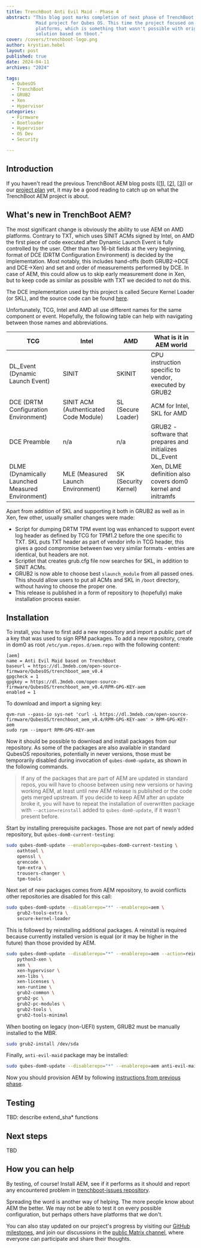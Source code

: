 ```yaml
---
title: TrenchBoot Anti Evil Maid - Phase 4
abstract: "This blog post marks completion of next phase of TrenchBoot Anti Evil
           Maid project for Qubes OS. This time the project focused on AMD
           platforms, which is something that wasn't possible with original
           solution based on tboot."
cover: /covers/trenchboot-logo.png
author: krystian.hebel
layout: post
published: true
date: 2024-04-11
archives: "2024"

tags:
  - QubesOS
  - TrenchBoot
  - GRUB2
  - Xen
  - Hypervisor
categories:
  - Firmware
  - Bootloader
  - Hypervisor
  - OS Dev
  - Security

---
```


## Introduction

If you haven't read the previous TrenchBoot AEM blog posts
([[1](https://blog.3mdeb.com/2023/2023-01-31-trenchboot-aem-for-qubesos/)],
[[2](https://blog.3mdeb.com/2023/2023-09-27-aem_phase2/)],
[[3](https://blog.3mdeb.com/2024/2024-01-12-aem_phase3/)]) or our [project
plan](https://docs.dasharo.com/projects/trenchboot-aem-v2/) yet, it may be a
good reading to catch up on what the TrenchBoot AEM project is about.

## What's new in TrenchBoot AEM?

The most significant change is obviously the ability to use AEM on AMD
platforms. Contrary to TXT, which uses SINIT ACMs signed by Intel, on AMD the
first piece of code executed after Dynamic Launch Event is fully controlled by
the user. Other than two 16-bit fields at the very beginning, format of DCE
(DRTM Configuration Environment) is decided by the implementation. Most notably,
this includes hand-offs (both GRUB2->DCE and DCE->Xen) and set and order of
measurements performed by DCE. In case of AEM, this could allow us to skip early
measurement done in Xen, but to keep code as similar as possible with TXT we
decided to not do this.

The DCE implementation used by this project is called Secure Kernel Loader (or
SKL), and the source code can be found [here](https://github.com/TrenchBoot/secure-kernel-loader).

Unfortunately, TCG, Intel and AMD all use different names for the same component
or event. Hopefully, the following table can help with navigating between those
names and abbreviations.

| TCG                                              | Intel                                 | AMD                  | What is it in AEM world                                    |
|--------------------------------------------------|---------------------------------------|----------------------|------------------------------------------------------------|
| DL_Event (Dynamic Launch Event)                  | SINIT                                 | SKINIT               | CPU instruction specific to vendor, executed by GRUB2      |
| DCE (DRTM Configuration Environment)             | SINIT ACM (Authenticated Code Module) | SL (Secure Loader)   | ACM for Intel, SKL for AMD                                 |
| DCE Preamble                                     | n/a                                   | n/a                  | GRUB2 - software that prepares and initializes DL_Event    |
| DLME (Dynamically Launched Measured Environment) | MLE (Measured Launch Environment)     | SK (Security Kernel) | Xen, DLME definition also covers dom0 kernel and initramfs |

Apart from addition of SKL and supporting it both in GRUB2 as well as in Xen,
few other, usually smaller changes were made:

- Script for dumping DRTM TPM event log was enhanced to support event log header
  as defined by TCG for TPM1.2 before the one specific to TXT. SKL puts TXT
  header as part of vendor info in TCG header, this gives a good compromise
  between two very similar formats - entries are identical, but headers are not.
- Scriptlet that creates grub.cfg file now searches for SKL, in addition to
  SINIT ACMs.
- GRUB2 is now able to choose best `slaunch_module` from all passed ones. This
  should allow users to put all ACMs and SKL in `/boot` directory, without
  having to choose the proper one.
- This release is published in a form of repository to (hopefully) make
  installation process easier.

## Installation

To install, you have to first add a new repository and import a public part of
a key that was used to sign RPM packages. To add a new repository, create in
dom0 as root `/etc/yum.repos.d/aem.repo` with the following content:

```text
[aem]
name = Anti Evil Maid based on TrenchBoot
baseurl = https://dl.3mdeb.com/open-source-firmware/QubesOS/trenchboot_aem_v0.4
gpgcheck = 1
gpgkey = https://dl.3mdeb.com/open-source-firmware/QubesOS/trenchboot_aem_v0.4/RPM-GPG-KEY-aem
enabled = 1
```

To download and import a signing key:

```
qvm-run --pass-io sys-net 'curl -L https://dl.3mdeb.com/open-source-firmware/QubesOS/trenchboot_aem_v0.4/RPM-GPG-KEY-aem' > RPM-GPG-KEY-aem
sudo rpm --import RPM-GPG-KEY-aem
```

Now it should be possible to download and install packages from our repository.
As some of the packages are also available in standard QubesOS repositories,
potentially in never versions, those must be temporarily disabled during
invocation of `qubes-dom0-update`, as shown in the following commands.

> If any of the packages that are part of AEM are updated in standard repos,
> you will have to choose between using new versions or having working AEM, at
> least until new AEM release is published or the code gets merged upstream.
> If you decide to keep AEM after an update broke it, you will have to repeat
> the installation of overwritten package with `--action=reinstall` added to
> `qubes-dom0-update`, if it wasn't present before.

Start by installing prerequisite packages. Those are not part of newly added
repository, but `qubes-dom0-current-testing`:

```bash
sudo qubes-dom0-update --enablerepo=qubes-dom0-current-testing \
    oathtool \
    openssl \
    qrencode \
    tpm-extra \
    trousers-changer \
    tpm-tools
```

Next set of new packages comes from AEM repository, to avoid conflicts other
repositories are disabled for this call:

```bash
sudo qubes-dom0-update --disablerepo="*" --enablerepo=aem \
    grub2-tools-extra \
    secure-kernel-loader
```

This is followed by reinstalling additional packages. A reinstall is required
because currently installed version is equal (or it may be higher in the future)
than those provided by AEM.

```bash
sudo qubes-dom0-update --disablerepo="*" --enablerepo=aem --action=reinstall \
    python3-xen \
    xen \
    xen-hypervisor \
    xen-libs \
    xen-licenses \
    xen-runtime \
    grub2-common \
    grub2-pc \
    grub2-pc-modules \
    grub2-tools \
    grub2-tools-minimal
```

When booting on legacy (non-UEFI) system, GRUB2 must be manually installed to
the MBR.

```bash
sudo grub2-install /dev/sda
```

Finally, `anti-evil-maid` package may be installed:

```bash
sudo qubes-dom0-update --disablerepo="*" --enablerepo=aem anti-evil-maid
```

Now you should provision AEM by following [instructions from previous
phase](https://blog.3mdeb.com/2023/2023-09-27-aem_phase2/#aem-provisioning).

## Testing

TBD: describe extend_sha* functions

## Next steps

TBD

## How you can help

By testing, of course! Install AEM, see if it performs as it should and report
any encountered problem in [trenchboot-issues
repository](https://github.com/TrenchBoot/trenchboot-issues).

Spreading the word is another way of helping. The more people know about AEM the
better. We may not be able to test it on every possible configuration, but
perhaps others have platforms that we don't.

You can also stay updated on our project's progress by visiting our [GitHub
milestones](https://github.com/TrenchBoot/trenchboot-issues/milestones), and
join our discussions in the [public Matrix
channel](https://matrix.to/#/#OSFW-Trenchboot:matrix.org), where everyone can
participate and share their thoughts.
